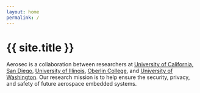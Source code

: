 ```yaml
---
layout: home
permalink: /
---
```

# {{ site.title }}

Aerosec is a collaboration between researchers at <a href="https://cse.ucsd.edu/" target="_blank">University of California, San Diego</a>, <a href="https://cs.illinois.edu/" target="_blank">University of Illinois</a>, <a href="https://www.cs.oberlin.edu/" target="_blank">Oberlin College</a>, and <a href="https://www.cs.washington.edu/" target="_blank">University of Washington</a>. Our research mission is to help ensure the security, privacy, and safety of future aerospace embedded systems.
